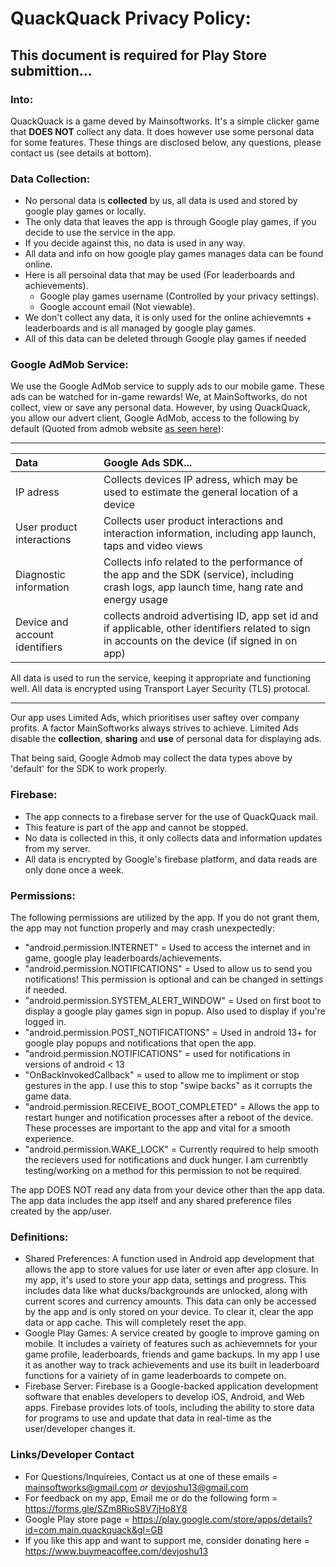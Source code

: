 # QuackQuack Privacy Policy:

## This document is required for Play Store submittion... 

### Into:
QuackQuack is a game deved by Mainsoftworks.
It's a simple clicker game that **DOES NOT** collect any data. 
It does however use some personal data for some features. 
These things are disclosed below, any questions, please contact us (see details at bottom).

### Data Collection:
- No personal data is **collected** by us, all data is used and stored by google play games or locally.
- The only data that leaves the app is through Google play games, if you decide to use the service in the app.
- If you decide against this, no data is used in any way.
- All data and info on how google play games manages data can be found online.
- Here is all persoinal data that may be used (For leaderboards and achievements).
    - Google play games username (Controlled by your privacy settings).
    - Google account email (Not viewable).
- We don't collect any data, it is only used for the online achievemnts + leaderboards and is all managed by google play games.
- All of this data can be deleted through Google play games if needed


### Google AdMob Service:

We use the Google AdMob service to supply ads to our mobile game. These ads can be watched for in-game rewards! We, at MainSoftworks, do not collect, view or save any personal data. However, by using QuackQuack, you allow our advert client, Google AdMob, access to the following by default (Quoted from admob website [as seen here](https://developers.google.com/admob/android/privacy/play-data-disclosure#data_collected_and_shared_automatically)): 

---------------------------------

| Data     | Google Ads SDK... |
| :---      | :---       |
| IP adress | Collects devices IP adress, which may be used to estimate the general location of a device |
| User product interactions | Collects user product interactions and interaction information, including app launch, taps and video views |
| Diagnostic information | Collects info related to the performance of the app and the SDK (service), including crash logs, app launch time, hang rate and energy usage |
| Device and account identifiers | collects android advertising ID, app set id and if applicable, other identifiers related to sign in accounts on the device (if signed in on app) |

All data is used to run the service, keeping it appropriate and functioning well. All data is encrypted using Transport Layer Security (TLS) protocal. 

------------------------------

Our app uses Limited Ads, which prioritises user saftey over company profits. A factor MainSoftworks always strives to achieve. Limited Ads disable the **collection**, **sharing** and **use** of personal data for displaying ads.

That being said, Google Admob may collect the data types above by 'default' for the SDK to work properly.


### Firebase:
- The app connects to a firebase server for the use of QuackQuack mail. 
- This feature is part of the app and cannot be stopped.
- No data is collected in this, it only collects data and information updates from my server.
- All data is encrypted by Google's firebase platform, and data reads are only done once a week.


### Permissions:
The following permissions are utilized by the app. If you do not grant them, the app may not function properly and may crash unexpectedly:

- "android.permission.INTERNET" = Used to access the internet and in game, google play leaderboards/achievements.
- "android.permission.NOTIFICATIONS" = Used to allow us to send you notifications! This permission is optional and can be changed in settings if needed.
- "android.permission.SYSTEM_ALERT_WINDOW" = Used on first boot to display a google play games sign in popup. Also used to display if you're logged in.
- "android.permission.POST_NOTIFICATIONS" = Used in android 13+ for google play popups and notifications that open the app.
- "android.permission.NOTIFICATIONS" = used for notifications in versions of android < 13
- "OnBackInvokedCallback" = used to allow me to impliment or stop gestures in the app. I use this to stop "swipe backs" as it corrupts the game data.
- "android.permission.RECEIVE_BOOT_COMPLETED" = Allows the app to restart hunger and notification processes after a reboot of the device. These processes are important to the app and vital for a smooth experience.
- "android.permission.WAKE_LOCK" = Currently required to help smooth the recievers used for notifications and duck hunger. I am currenbtly testing/working on a method for this permission to not be required.

The app DOES NOT read any data from your device other than the app data. The app data includes the app itself and any shared preference files created by the app/user.


### Definitions:
- Shared Preferences: A function used in Android app development that allows the app to store values for use later or even after app closure. In my app, it's used to store your app data, settings and progress. This includes data like what ducks/backgrounds are unlocked, along with current scores and currency amounts. This data can only be accessed by the app and is only stored on your device. To clear it, clear the app data or app cache. This will completely reset the app.
- Google Play Games: A service created by google to improve gaming on mobile. It includes a vairiety of features such as achievemnets for your game profile, leaderboards, friends and game backups. In my app I use it as another way to track achievements and use its built in leaderboard functions for a vairiety of in game leaderboards to compete on.
- Firebase Server: Firebase is a Google-backed application development software that enables developers to develop iOS, Android, and Web apps. Firebase provides lots of tools, including the ability to store data for programs to use and update that data in real-time as the user/developer changes it.


### Links/Developer Contact

- For Questions/Inquireies, Contact us at one of these emails = mainsoftworks@gmail.com *or* devjoshu13@gmail.com
- For feedback on my app, Email me or do the following form = https://forms.gle/SZm8RioS8V7jHo8Y8
- Google Play store page = https://play.google.com/store/apps/details?id=com.main.quackquack&gl=GB
- If you like this app and want to support me, consider donating here = https://www.buymeacoffee.com/devjoshu13
